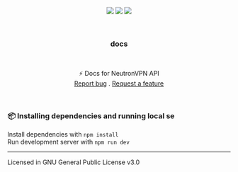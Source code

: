 <p align="center">
    <a href="https://github.com/neutron-vpn/docs/stargazers"><img src="https://img.shields.io/github/stars/neutron-vpn/docs?colorA=151515&colorB=8C977D&style=for-the-badge&logo=starship"></a>
    <a href="https://github.com/neutron-vpn/docs/issues"><img src="https://img.shields.io/github/issues/neutron-vpn/docs?colorA=151515&colorB=B66467&style=for-the-badge&logo=bugatti"></a>
    <a href="https://github.com/neutron-vpn/docs/network/members"><img src="https://img.shields.io/github/forks/neutron-vpn/docs?colorA=151515&colorB=8DA3B9&style=for-the-badge&logo=github"></a>
</p>
<br />
  <h3 align="center">docs</h3>
  <br />
  <p align="center">
  ⚡ Docs for NeutronVPN API
  <br />
  <a href="https://github.com/neutron-vpn/docs/issues">Report bug</a>
  .
  <a href="https://github.com/neutron-vpn/docs/issues">Request a feature</a>
  </p>
<br />

### 📦 Installing dependencies and running local se
Install dependencies with `npm install`<br/>
Run development server with `npm run dev`

***

Licensed in GNU General Public License v3.0 
